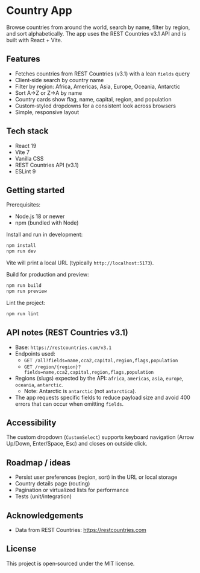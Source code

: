 # Country App

Browse countries from around the world, search by name, filter by region, and sort alphabetically. The app uses the REST Countries v3.1 API and is built with React + Vite.

## Features

- Fetches countries from REST Countries (v3.1) with a lean `fields` query
- Client‑side search by country name
- Filter by region: Africa, Americas, Asia, Europe, Oceania, Antarctic
- Sort A→Z or Z→A by name
- Country cards show flag, name, capital, region, and population
- Custom‑styled dropdowns for a consistent look across browsers
- Simple, responsive layout

## Tech stack

- React 19
- Vite 7
- Vanilla CSS
- REST Countries API (v3.1)
- ESLint 9

## Getting started

Prerequisites:

- Node.js 18 or newer
- npm (bundled with Node)

Install and run in development:

```bash
npm install
npm run dev
```

Vite will print a local URL (typically `http://localhost:5173`).

Build for production and preview:

```bash
npm run build
npm run preview
```

Lint the project:

```bash
npm run lint
```

## API notes (REST Countries v3.1)

- Base: `https://restcountries.com/v3.1`
- Endpoints used:
  - `GET /all?fields=name,cca2,capital,region,flags,population`
  - `GET /region/{region}?fields=name,cca2,capital,region,flags,population`
- Regions (slugs) expected by the API: `africa`, `americas`, `asia`, `europe`, `oceania`, `antarctic`.
  - Note: Antarctic is `antarctic` (not `antarctica`).
- The app requests specific fields to reduce payload size and avoid 400 errors that can occur when omitting `fields`.

## Accessibility

The custom dropdown (`CustomSelect`) supports keyboard navigation (Arrow Up/Down, Enter/Space, Esc) and closes on outside click.

## Roadmap / ideas

- Persist user preferences (region, sort) in the URL or local storage
- Country details page (routing)
- Pagination or virtualized lists for performance
- Tests (unit/integration)

## Acknowledgements

- Data from REST Countries: https://restcountries.com

## License

This project is open‑sourced under the MIT license.


